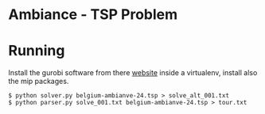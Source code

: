 
# Ambiance - TSP Problem



# Running

Install the gurobi software from there [website](http://www.gurobi.com/#) inside a virtualenv, install also the mip packages.  

    $ python solver.py belgium-ambianve-24.tsp > solve_alt_001.txt 
    $ python parser.py solve_001.txt belgium-ambianve-24.tsp > tour.txt 
